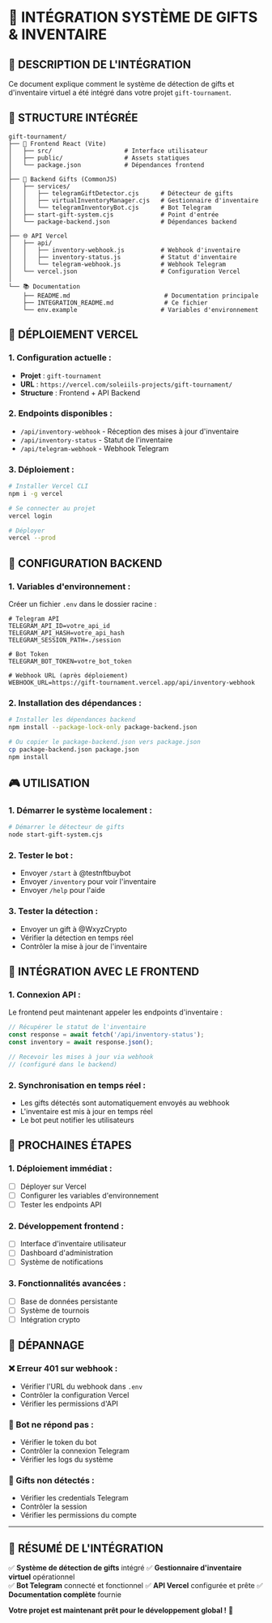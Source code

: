 # 🎁 INTÉGRATION SYSTÈME DE GIFTS & INVENTAIRE

## 🎯 **DESCRIPTION DE L'INTÉGRATION**

Ce document explique comment le système de détection de gifts et d'inventaire virtuel a été intégré dans votre projet `gift-tournament`.

## 📁 **STRUCTURE INTÉGRÉE**

```
gift-tournament/
├── 📱 Frontend React (Vite)
│   ├── src/                    # Interface utilisateur
│   ├── public/                 # Assets statiques
│   └── package.json            # Dépendances frontend
│
├── 🎁 Backend Gifts (CommonJS)
│   ├── services/
│   │   ├── telegramGiftDetector.cjs      # Détecteur de gifts
│   │   ├── virtualInventoryManager.cjs   # Gestionnaire d'inventaire
│   │   └── telegramInventoryBot.cjs      # Bot Telegram
│   ├── start-gift-system.cjs             # Point d'entrée
│   └── package-backend.json              # Dépendances backend
│
├── 🌐 API Vercel
│   ├── api/
│   │   ├── inventory-webhook.js          # Webhook d'inventaire
│   │   ├── inventory-status.js           # Statut d'inventaire
│   │   └── telegram-webhook.js           # Webhook Telegram
│   └── vercel.json                       # Configuration Vercel
│
└── 📚 Documentation
    ├── README.md                          # Documentation principale
    ├── INTEGRATION_README.md              # Ce fichier
    └── env.example                       # Variables d'environnement
```

## 🚀 **DÉPLOIEMENT VERCEL**

### **1. Configuration actuelle :**
- **Projet** : `gift-tournament`
- **URL** : `https://vercel.com/soleiils-projects/gift-tournament/`
- **Structure** : Frontend + API Backend

### **2. Endpoints disponibles :**
- `/api/inventory-webhook` - Réception des mises à jour d'inventaire
- `/api/inventory-status` - Statut de l'inventaire
- `/api/telegram-webhook` - Webhook Telegram

### **3. Déploiement :**
```bash
# Installer Vercel CLI
npm i -g vercel

# Se connecter au projet
vercel login

# Déployer
vercel --prod
```

## 🔧 **CONFIGURATION BACKEND**

### **1. Variables d'environnement :**
Créer un fichier `.env` dans le dossier racine :
```env
# Telegram API
TELEGRAM_API_ID=votre_api_id
TELEGRAM_API_HASH=votre_api_hash
TELEGRAM_SESSION_PATH=./session

# Bot Token
TELEGRAM_BOT_TOKEN=votre_bot_token

# Webhook URL (après déploiement)
WEBHOOK_URL=https://gift-tournament.vercel.app/api/inventory-webhook
```

### **2. Installation des dépendances :**
```bash
# Installer les dépendances backend
npm install --package-lock-only package-backend.json

# Ou copier le package-backend.json vers package.json
cp package-backend.json package.json
npm install
```

## 🎮 **UTILISATION**

### **1. Démarrer le système localement :**
```bash
# Démarrer le détecteur de gifts
node start-gift-system.cjs
```

### **2. Tester le bot :**
- Envoyer `/start` à @testnftbuybot
- Envoyer `/inventory` pour voir l'inventaire
- Envoyer `/help` pour l'aide

### **3. Tester la détection :**
- Envoyer un gift à @WxyzCrypto
- Vérifier la détection en temps réel
- Contrôler la mise à jour de l'inventaire

## 🔄 **INTÉGRATION AVEC LE FRONTEND**

### **1. Connexion API :**
Le frontend peut maintenant appeler les endpoints d'inventaire :
```javascript
// Récupérer le statut de l'inventaire
const response = await fetch('/api/inventory-status');
const inventory = await response.json();

// Recevoir les mises à jour via webhook
// (configuré dans le backend)
```

### **2. Synchronisation en temps réel :**
- Les gifts détectés sont automatiquement envoyés au webhook
- L'inventaire est mis à jour en temps réel
- Le bot peut notifier les utilisateurs

## 🎯 **PROCHAINES ÉTAPES**

### **1. Déploiement immédiat :**
- [ ] Déployer sur Vercel
- [ ] Configurer les variables d'environnement
- [ ] Tester les endpoints API

### **2. Développement frontend :**
- [ ] Interface d'inventaire utilisateur
- [ ] Dashboard d'administration
- [ ] Système de notifications

### **3. Fonctionnalités avancées :**
- [ ] Base de données persistante
- [ ] Système de tournois
- [ ] Intégration crypto

## 🚨 **DÉPANNAGE**

### **❌ Erreur 401 sur webhook :**
- Vérifier l'URL du webhook dans `.env`
- Contrôler la configuration Vercel
- Vérifier les permissions d'API

### **🤖 Bot ne répond pas :**
- Vérifier le token du bot
- Contrôler la connexion Telegram
- Vérifier les logs du système

### **🎁 Gifts non détectés :**
- Vérifier les credentials Telegram
- Contrôler la session
- Vérifier les permissions du compte

---

## 🎉 **RÉSUMÉ DE L'INTÉGRATION**

✅ **Système de détection de gifts** intégré
✅ **Gestionnaire d'inventaire virtuel** opérationnel  
✅ **Bot Telegram** connecté et fonctionnel
✅ **API Vercel** configurée et prête
✅ **Documentation complète** fournie

**Votre projet est maintenant prêt pour le développement global !** 🚀
